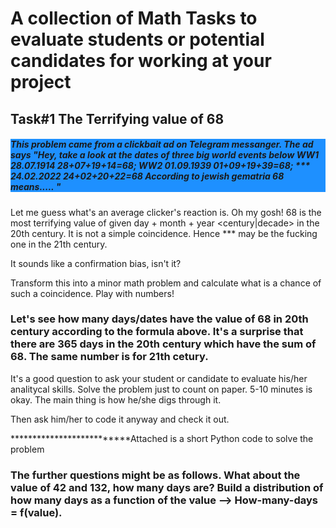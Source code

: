 # A collection of Math Tasks to evaluate students or potential candidates for working at your project

## Task#1 The Terrifying value of 68 

<h5 style="background-color:DodgerBlue;">This problem came from a clickbait ad on Telegram messanger. 
The ad says "Hey, take a look at the dates of three big world events below
          WW1 28.07.1914
              28+07+19+14=68; 
          WW2 01.09.1939
              01+09+19+39=68; 
          *** 24.02.2022
              24+02+20+22=68
           According to jewish gematria 68 means..... " </h5>

Let me guess what's an average clicker's reaction is. 
Oh my gosh! 68 is the most terrifying value of given day + month + year <century|decade> in the 20th century. It is not a simple coincidence. Hence *** may be the fucking one in the 21th century. 

It sounds like a confirmation bias, isn't it? 


Transform this into a minor math problem and calculate what is a chance of such a coincidence. Play with numbers! 

### Let's see how many days/dates have the value of 68 in 20th century according to the formula above. It's a surprise that there are 365 days in the 20th century which have the sum of 68. The same number is for 21th cetury.  

It's a good question to ask your student or candidate to evaluate his/her analitycal skills. Solve the problem just to count on paper. 5-10 minutes is okay. The main thing is how he/she digs through it. 

Then ask him/her to code it anyway and check it out.

**************************Attached is a short Python code to solve the problem   
          
### The further questions might be as follows. What about the value of 42 and 132, how many days are? Build a distribution of how many days as a function of the value --> How-many-days = f(value).   
